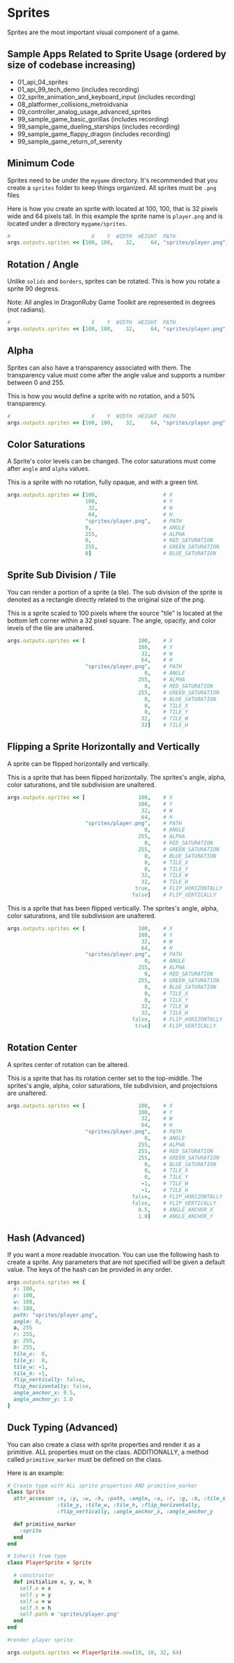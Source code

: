 # Sprites

Sprites are the most important visual component of a game.

## Sample Apps Related to Sprite Usage (ordered by size of codebase increasing)

- 01_api_04_sprites
- 01_api_99_tech_demo (includes recording)
- 02_sprite_animation_and_keyboard_input (includes recording)
- 08_platformer_collisions_metroidvania
- 09_controller_analog_usage_advanced_sprites
- 99_sample_game_basic_gorillas (includes recording)
- 99_sample_game_dueling_starships (includes recording)
- 99_sample_game_flappy_dragon (includes recording)
- 99_sample_game_return_of_serenity

## Minimum Code

Sprites need to be under the `mygame` directory. It's recommended that you create a `sprites` folder
to keep things organized. All sprites must be `.png` files

Here is how you create an sprite with located at 100, 100, that is 32 pixels wide and 64 pixels tall.
In this example the sprite name is `player.png` and is located under a directory `mygame/sprites`.

```ruby
#                          X    Y  WIDTH  HEIGHT  PATH
args.outputs.sprites << [100, 100,    32,     64, "sprites/player.png"]
```

## Rotation / Angle

Unlike `solids` and `borders`, sprites can be rotated. This is how you rotate a sprite 90 degress.

Note: All angles in DragonRuby Game Toolkit are represented in degrees (not radians).

```ruby
#                          X    Y  WIDTH  HEIGHT  PATH                  ANGLE
args.outputs.sprites << [100, 100,    32,     64, "sprites/player.png",    90]
```

## Alpha

Sprites can also have a transparency associated with them. The transparency value must come after
the angle value and supports a number between 0 and 255.

This is how you would define a sprite with no rotation, and a 50% transparency.

```ruby
#                          X    Y  WIDTH  HEIGHT  PATH                  ANGLE  ALPHA
args.outputs.sprites << [100, 100,    32,     64, "sprites/player.png",     0,   128]
```

## Color Saturations

A Sprite's color levels can be changed. The color saturations must come after `angle` and
`alpha` values.

This is a sprite with no rotation, fully opaque, and with a green tint.

```ruby
args.outputs.sprites << [100,                     # X
                         100,                     # Y
                          32,                     # W
                          64,                     # H
                         "sprites/player.png",    # PATH
                         0,                       # ANGLE
                         255,                     # ALPHA
                         0,                       # RED_SATURATION
                         255,                     # GREEN_SATURATION
                         0]                       # BLUE_SATURATION
```

## Sprite Sub Division / Tile

You can render a portion of a sprite (a tile). The sub division of the sprite is denoted as a rectangle
directly related to the original size of the png.

This is a sprite scaled to 100 pixels where the source "tile" is located at the bottom left corner
within a 32 pixel square. The angle, opacity, and color levels of the tile are unaltered.

```ruby
args.outputs.sprites << [                 100,    # X
                                          100,    # Y
                                           32,    # W
                                           64,    # H
                         "sprites/player.png",    # PATH
                                            0,    # ANGLE
                                          255,    # ALPHA
                                            0,    # RED_SATURATION
                                          255,    # GREEN_SATURATION
                                            0,    # BLUE_SATURATION
                                            0,    # TILE_X
                                            0,    # TILE_Y
                                           32,    # TILE_W
                                           32]    # TILE_H
```

## Flipping a Sprite Horizontally and Vertically

A sprite can be flipped horizontally and vertically.

This is a sprite that has been flipped horizontally. The sprites's angle, alpha, color saturations,
and tile subdivision are unaltered.

```ruby
args.outputs.sprites << [                 100,    # X
                                          100,    # Y
                                           32,    # W
                                           64,    # H
                         "sprites/player.png",    # PATH
                                            0,    # ANGLE
                                          255,    # ALPHA
                                            0,    # RED_SATURATION
                                          255,    # GREEN_SATURATION
                                            0,    # BLUE_SATURATION
                                            0,    # TILE_X
                                            0,    # TILE_Y
                                           32,    # TILE_W
                                           32,    # TILE_H
                                         true,    # FLIP_HORIZONTALLY
                                        false]    # FLIP_VERTICALLY
```

This is a sprite that has been flipped vertically. The sprites's angle, alpha, color saturations,
and tile subdivision are unaltered.

```ruby
args.outputs.sprites << [                 100,    # X
                                          100,    # Y
                                           32,    # W
                                           64,    # H
                         "sprites/player.png",    # PATH
                                            0,    # ANGLE
                                          255,    # ALPHA
                                            0,    # RED_SATURATION
                                          255,    # GREEN_SATURATION
                                            0,    # BLUE_SATURATION
                                            0,    # TILE_X
                                            0,    # TILE_Y
                                           32,    # TILE_W
                                           32,    # TILE_H
                                        false,    # FLIP_HORIZONTALLY
                                         true]    # FLIP_VERTICALLY
```

## Rotation Center

A sprites center of rotation can be altered.

This is a sprite that has its rotation center set to the top-middle. The sprites's angle, alpha, color saturations,
tile subdivision, and projectsions are unaltered.

```ruby
args.outputs.sprites << [                 100,    # X
                                          100,    # Y
                                           32,    # W
                                           64,    # H
                         "sprites/player.png",    # PATH
                                            0,    # ANGLE
                                          255,    # ALPHA
                                          255,    # RED_SATURATION
                                          255,    # GREEN_SATURATION
                                            0,    # BLUE_SATURATION
                                            0,    # TILE_X
                                            0,    # TILE_Y
                                           -1,    # TILE_W
                                           -1,    # TILE_H
                                        false,    # FLIP_HORIZONTALLY
                                        false,    # FLIP_VERTICALLY
                                          0.5,    # ANGLE_ANCHOR_X
                                          1.0]    # ANGLE_ANCHOR_Y
```

## Hash (Advanced)

If you want a more readable invocation. You can use the following hash to create a sprite.
Any parameters that are not specified will be given a default value. The keys of the hash can
be provided in any order.

```ruby
args.outputs.sprites << {
  x: 100,
  y: 100,
  w: 100,
  h: 100,
  path: "sprites/player.png",
  angle: 0,
  a, 255
  r: 255,
  g: 255,
  b: 255,
  tile_x:  0,
  tile_y:  0,
  tile_w: -1,
  tile_h: -1,
  flip_vertically: false,
  flip_horizontally: false,
  angle_anchor_x: 0.5,
  angle_anchor_y: 1.0
}
```

## Duck Typing (Advanced)

You can also create a class with sprite properties and render it as a primitive.
ALL properties must on the class. ADDITIONALLY, a method called `primitive_marker`
must be defined on the class.

Here is an example:

```ruby
# Create type with ALL sprite properties AND primitive_marker
class Sprite
  attr_accessor :x, :y, :w, :h, :path, :angle, :a, :r, :g, :b, :tile_x,
                :tile_y, :tile_w, :tile_h, :flip_horizontally,
                :flip_vertically, :angle_anchor_x, :angle_anchor_y

  def primitive_marker
    :sprite
  end
end

# Inherit from type
class PlayerSprite < Sprite

  # constructor
  def initialize x, y, w, h
    self.x = x
    self.y = y
    self.w = w
    self.h = h
    self.path = 'sprites/player.png'
  end
end

#render player sprite

args.outputs.sprites << PlayerSprite.new(10, 10, 32, 64)
```
